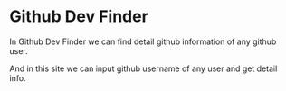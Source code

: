 # Github Dev Finder
In Github Dev Finder we can find detail github information of any github user.

And in this site we can input github username of any user and get detail info.
